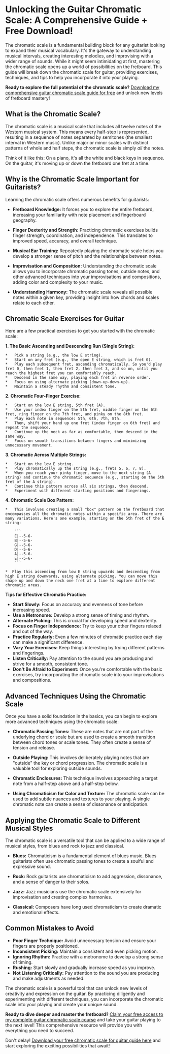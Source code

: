 # Unlocking the Guitar Chromatic Scale: A Comprehensive Guide + Free Download!

The chromatic scale is a fundamental building block for any guitarist looking to expand their musical vocabulary. It's the gateway to understanding musical intervals, creating interesting melodies, and improvising with a wider range of sounds. While it might seem intimidating at first, mastering the chromatic scale opens up a world of possibilities on the fretboard. This guide will break down the chromatic scale for guitar, providing exercises, techniques, and tips to help you incorporate it into your playing.

**Ready to explore the full potential of the chromatic scale?** [Download my comprehensive guitar chromatic scale guide for free](https://udemywork.com/chromatic-scale-for-guitar) and unlock new levels of fretboard mastery!

## What is the Chromatic Scale?

The chromatic scale is a musical scale that includes all twelve notes of the Western musical system. This means every half-step is represented, resulting in a sequence of notes separated by semitones (the smallest interval in Western music). Unlike major or minor scales with distinct patterns of whole and half steps, the chromatic scale is simply *all* the notes.

Think of it like this: On a piano, it's all the white and black keys in sequence. On the guitar, it's moving up or down the fretboard one fret at a time.

## Why is the Chromatic Scale Important for Guitarists?

Learning the chromatic scale offers numerous benefits for guitarists:

*   **Fretboard Knowledge:** It forces you to explore the entire fretboard, increasing your familiarity with note placement and fingerboard geography.

*   **Finger Dexterity and Strength:** Practicing chromatic exercises builds finger strength, coordination, and independence. This translates to improved speed, accuracy, and overall technique.

*   **Musical Ear Training:**  Repeatedly playing the chromatic scale helps you develop a stronger sense of pitch and the relationships between notes.

*   **Improvisation and Composition:**  Understanding the chromatic scale allows you to incorporate chromatic passing tones, outside notes, and other advanced techniques into your improvisations and compositions, adding color and complexity to your music.

*   **Understanding Harmony:**  The chromatic scale reveals all possible notes within a given key, providing insight into how chords and scales relate to each other.

## Chromatic Scale Exercises for Guitar

Here are a few practical exercises to get you started with the chromatic scale:

**1.  The Basic Ascending and Descending Run (Single String):**

    *   Pick a string (e.g., the low E string).
    *   Start on any fret (e.g., the open E string, which is fret 0).
    *   Play each subsequent fret, ascending chromatically. So you'd play fret 0, then fret 1, then fret 2, then fret 3, and so on, until you reach the highest fret you can comfortably reach.
    *   Descend in the same way, playing each fret in reverse order.
    *   Focus on using alternate picking (down-up-down-up).
    *   Maintain a steady rhythm and consistent tone.

**2.  Chromatic Four-Finger Exercise:**

    *   Start on the low E string, 5th fret (A).
    *   Use your index finger on the 5th fret, middle finger on the 6th fret, ring finger on the 7th fret, and pinky on the 8th fret.
    *   Play each note in sequence: 5th, 6th, 7th, 8th.
    *   Then, shift your hand up one fret (index finger on 6th fret) and repeat the sequence.
    *   Continue up the neck as far as comfortable, then descend in the same way.
    *   Focus on smooth transitions between fingers and minimizing unnecessary movement.

**3.  Chromatic Across Multiple Strings:**

    *   Start on the low E string.
    *   Play chromatically up the string (e.g., frets 5, 6, 7, 8).
    *   When you reach your pinky finger, move to the next string (A string) and continue the chromatic sequence (e.g., starting on the 5th fret of the A string).
    *   Continue this pattern across all six strings, then descend.
    *   Experiment with different starting positions and fingerings.

**4.  Chromatic Scale Box Pattern:**

    *   This involves creating a small "box" pattern on the fretboard that encompasses all the chromatic notes within a specific area. There are many variations. Here's one example, starting on the 5th fret of the E string:

        ```
        E|--5-6-
        B|--5-6-
        G|--5-6-
        D|--5-6-
        A|--5-6-
        E|--5-6-
        ```

    *  Play this ascending from low E string upwards and descending from high E string downwards, using alternate picking. You can move this shape up and down the neck one fret at a time to explore different chromatic areas.

**Tips for Effective Chromatic Practice:**

*   **Start Slowly:** Focus on accuracy and evenness of tone before increasing speed.
*   **Use a Metronome:**  Develop a strong sense of timing and rhythm.
*   **Alternate Picking:**  This is crucial for developing speed and dexterity.
*   **Focus on Finger Independence:** Try to keep your other fingers relaxed and out of the way.
*   **Practice Regularly:**  Even a few minutes of chromatic practice each day can make a significant difference.
*   **Vary Your Exercises:** Keep things interesting by trying different patterns and fingerings.
*   **Listen Critically:**  Pay attention to the sound you are producing and strive for a smooth, consistent tone.
*   **Don't Be Afraid to Experiment:** Once you're comfortable with the basic exercises, try incorporating the chromatic scale into your improvisations and compositions.

## Advanced Techniques Using the Chromatic Scale

Once you have a solid foundation in the basics, you can begin to explore more advanced techniques using the chromatic scale:

*   **Chromatic Passing Tones:** These are notes that are not part of the underlying chord or scale but are used to create a smooth transition between chord tones or scale tones. They often create a sense of tension and release.

*   **Outside Playing:** This involves deliberately playing notes that are "outside" the key or chord progression. The chromatic scale is a valuable tool for exploring outside sounds.

*   **Chromatic Enclosures:** This technique involves approaching a target note from a half-step above and a half-step below.

*   **Using Chromaticism for Color and Texture:**  The chromatic scale can be used to add subtle nuances and textures to your playing. A single chromatic note can create a sense of dissonance or anticipation.

## Applying the Chromatic Scale to Different Musical Styles

The chromatic scale is a versatile tool that can be applied to a wide range of musical styles, from blues and rock to jazz and classical.

*   **Blues:** Chromaticism is a fundamental element of blues music.  Blues guitarists often use chromatic passing tones to create a soulful and expressive sound.

*   **Rock:** Rock guitarists use chromaticism to add aggression, dissonance, and a sense of danger to their solos.

*   **Jazz:** Jazz musicians use the chromatic scale extensively for improvisation and creating complex harmonies.

*   **Classical:** Composers have long used chromaticism to create dramatic and emotional effects.

## Common Mistakes to Avoid

*   **Poor Finger Technique:**  Avoid unnecessary tension and ensure your fingers are properly positioned.
*   **Inconsistent Picking:**  Maintain a consistent and even picking motion.
*   **Ignoring Rhythm:**  Practice with a metronome to develop a strong sense of timing.
*   **Rushing:**  Start slowly and gradually increase speed as you improve.
*   **Not Listening Critically:**  Pay attention to the sound you are producing and make adjustments as needed.

The chromatic scale is a powerful tool that can unlock new levels of creativity and expression on the guitar. By practicing diligently and experimenting with different techniques, you can incorporate the chromatic scale into your playing and create your unique sound.

**Ready to dive deeper and master the fretboard?** [Claim your free access to my complete guitar chromatic scale course](https://udemywork.com/chromatic-scale-for-guitar) and take your guitar playing to the next level! This comprehensive resource will provide you with everything you need to succeed.

Don't delay! [Download your free chromatic scale for guitar guide here](https://udemywork.com/chromatic-scale-for-guitar) and start exploring the exciting possibilities that await!
